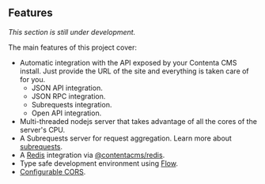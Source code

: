 ## Features

_This section is still under development._

The main features of this project cover:

  - Automatic integration with the API exposed by your Contenta CMS install.
    Just provide the URL of the site and everything is taken care of for you.
      - JSON API integration.
      - JSON RPC integration.
      - Subrequests integration.
      - Open API integration.
  - Multi-threaded nodejs server that takes advantage of all the cores of the
    server's CPU.
  - A Subrequests server for request aggregation. Learn more about [subrequests](./.emdaer/docs/subrequests.md).
  - A [Redis](http://redis.io) integration via [@contentacms/redis](https://github.com/contentacms/contentajsRedis).
  - Type safe development environment using [Flow](http://flow.org).
  - [Configurable CORS](https://github.com/contentacms/contentajs/blob/master/config/default.yml#L66-L85).

